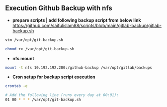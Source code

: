 ## Execution Github Backup with nfs

- **prepare scripts | add following backup script from below link**\
https://github.com/saifulislam88/scripts/blob/main/gitlab-backup/gitlab-backup.sh

```sh 
vim /var/opt/git-backup.sh
```         

```sh
chmod +x /var/opt/git-backup.sh
```
- **nfs mount**

```sh
mount -t nfs 10.192.192.200:/github-backup /var/opt/gitlab/backups
```
- **Cron setup for backup script execution**

```sh
crontab -e

# Add the following line (runs every day at 00:01):
01 00 * * * /var/opt/git-backup.sh
```
